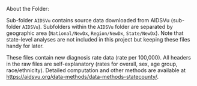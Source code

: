 About the Folder:

Sub-folder `AIDSVu` contains source data downloaded from AIDSVu (sub-folder `AIDSVu`). Subfolders within the `AIDSVu` folder are separated by geographic area (`National/NewDx`, `Region/NewDx`, `State/NewDx`). Note that state-level analyses are not included in this project but keeping these files handy for later. 

These files contain new diagnosis rate data (rate per 100,000). All headers in the raw files are self-explanatory (rates for overall, sex, age group, race/ethnicity). Detailed computation and other methods are available at https://aidsvu.org/data-methods/data-methods-statecounty/. 